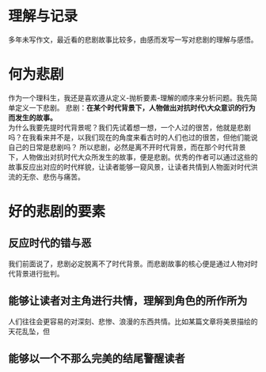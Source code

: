 # 理解与记录
多年未写作文，最近看的悲剧故事比较多，由感而发写一写对悲剧的理解与感悟。

# 何为悲剧
作为一个理科生，我还是喜欢遵从定义-抛析要素-理解的顺序来分析问题。我先简单定义一下悲剧。
悲剧：**在某个时代背景下，人物做出对抗时代\大众意识的行为而发生的故事。** <br>
为什么我要先提时代背景呢？我们先试着想一想，一个人过的很苦，他就是悲剧吗？在我看来并不是，以我们现在的角度来看古时的人们也过的很苦，但他们能说自己的日常是悲剧吗？
所以悲剧，必然是离不开时代背景，而在那个时代背景下，人物做出对抗时代大众所发生的故事，便是悲剧。优秀的作者可以通过这些的故事反应出对应的时代样貌，让读者能够一窥风景，让读者共情到人物面对时代洪流的无奈、悲伤与痛苦。


# 好的悲剧的要素

## 反应时代的错与恶
我们前面说了，悲剧必定脱离不了时代背景。而悲剧故事的核心便是通过人物对时代背景进行批判。


## 能够让读者对主角进行共情，理解到角色的所作所为
人们往往会更容易的对深刻、悲惨、浪漫的东西共情。比如某篇文章将美景描绘的天花乱坠，但

## 能够以一个不那么完美的结尾警醒读者